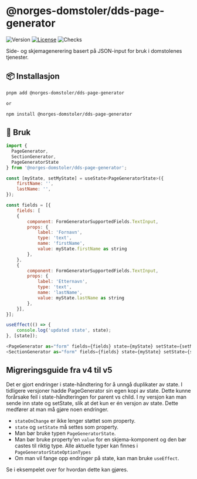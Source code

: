 # @norges-domstoler/dds-page-generator

![Version](https://img.shields.io/npm/v/@norges-domstoler/dds-page-generator) [![License](https://img.shields.io/npm/l/@norges-domstoler/dds-page-generator)](https://www.npmjs.com/package/@norges-domstoler/dds-page-generator) ![Checks](https://github.com/domstolene/designsystem/actions/workflows/release.yml/badge.svg)

Side- og skjemagenerering basert på JSON-input for bruk i domstolenes tjenester.

## 📦 Installasjon

```sh
pnpm add @norges-domstoler/dds-page-generator

or

npm install @norges-domstoler/dds-page-generator
```

## 🔨 Bruk

```js
import {
  PageGenerator,
  SectionGenerator,
  PageGeneratorState
} from '@norges-domstoler/dds-page-generator';

const [myState, setMyState] = useState<PageGeneratorState>({
    firstName: '',
    lastName: '',
});

const fields = [{
    fields: [
    {
        component: FormGeneratorSupportedFields.TextInput,
        props: {
            label: 'Fornavn',
            type: 'text',
            name: 'firstName',
            value: myState.firstName as string
        },
    },
    {
        component: FormGeneratorSupportedFields.TextInput,
        props: {
            label: 'Etternavn',
            type: 'text',
            name: 'lastName',
            value: myState.lastName as string
        },
    }],
}];

useEffect(() => {
    console.log('updated state', state);
}, [state]);

<PageGenerator as="form" fields={fields} state={myState} setState={setMyState} />
<SectionGenerator as="form" fields={fields} state={myState} setState={setMyState} />
```

## Migreringsguide fra v4 til v5

Det er gjort endringer i state-håndtering for å unngå duplikater av state. I tidligere versjoner hadde PageGenerator sin egen kopi av state. Dette kunne forårsake feil i state-håndteringen for parent vs child. I ny versjon kan man sende inn state og setState, slik at det kun er én versjon av state. Dette medfører at man må gjøre noen endringer.

- `stateOnChange` er ikke lenger støttet som property.
- `state` og `setState` må settes som property.
- Man bør bruke typen `PageGeneratorState`.
- Man bør bruke property'en `value` for en skjema-komponent og den bør castes til riktig type. Alle aktuelle typer kan finnes i `PageGeneratorStateOptionTypes`
- Om man vil fange opp endringer på state, kan man bruke `useEffect`.

Se i eksempelet over for hvordan dette kan gjøres.
